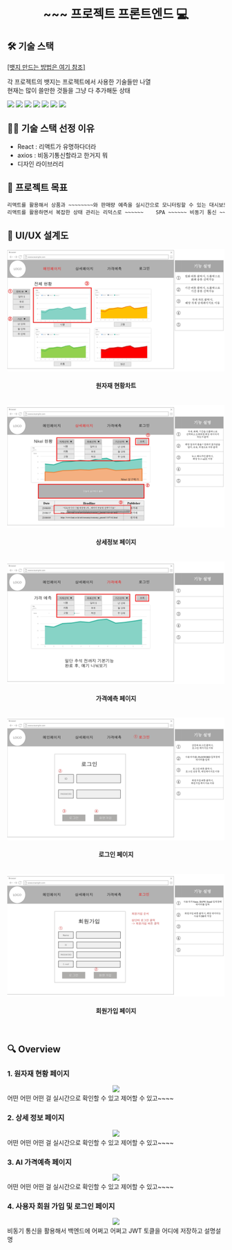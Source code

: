 <h1 align="center">~~~ 프로젝트 프론트엔드 💻 </h1>



## 🛠️ 기술 스택
[[뱃지 만드는 방법은 여기 참조]](https://velog.io/@shlee327/shield.io-%EB%A7%88%ED%81%AC%EB%8B%A4%EC%9A%B4-%EB%B0%B0%EC%A7%80-%EB%A7%8C%EB%93%A4%EA%B8%B0)

각 프로젝트의 뱃지는 프로젝트에서 사용한 기술들만 나열  
현재는 많이 쓸만한 것들을 그냥 다 추가해둔 상태

<img src="https://img.shields.io/badge/HTML5-E34F26?style=round&logo=HTML5&logoColor=white" /> <img src="https://img.shields.io/badge/CSS3-1572B6?style=round&logo=CSS3&logoColor=white" /> <img src="https://img.shields.io/badge/JS-F7DF1E?style=round&logo=JavaScript&logoColor=white" /> <img src="https://img.shields.io/badge/SpringBoot-6DB33F?style=round&logo=Spring&logoColor=white" /> <img src="https://img.shields.io/badge/Spring Security-6DB33F?style=round&logo=SpringSecurity&logoColor=white" /> <img src="https://img.shields.io/badge/React.js-61DAFB?style=round&logo=React&logoColor=white" /> <img src="https://img.shields.io/badge/Redux-764ABC?style=round&logo=Redux&logoColor=white" />



## 🤹🏻 기술 스택 선정 이유
- React : 리액트가 유명하다더라
- axios : 비동기통신할라고 한거지 뭐
- 디자인 라이브러리


## 📌 프로젝트 목표

```sh
리액트를 활용해서 상품과 ~~~~~~~~와 판매량 예측을 실시간으로 모니터링할 수 있는 대시보드를 구현하였습니다! 
리액트를 활용하면서 복잡한 상태 관리는 리덕스로 ~~~~~~    SPA ~~~~~~ 비동기 통신 ~~~~
```


## 📄 UI/UX 설계도

<center>
    <img src="img/화면설계도(웹+앱)_page-0001.jpg" />
    <h4>원자재 현황차트</h4>
</center>

<br/>

<center>
    <img src="img/화면설계도(웹+앱)_page-0002.jpg" />
    <h4>상세정보 페이지</h4>
</center>

<br/>

<center>
    <img src="img/화면설계도(웹+앱)_page-0003.jpg" />
    <h4>가격예측 페이지</h4>
</center>

<br/>

<center>
    <img src="img/화면설계도(웹+앱)_page-0004.jpg" />
    <h4>로그인 페이지</h4>
</center>

<br/>

<center>
    <img src="img/화면설계도(웹+앱)_page-0005.jpg" />
    <h4>회원가입 페이지</h4>
</center>

<br/>


## 🔍 Overview

### 1. 원자재 현황 페이지

<center>
    <img src="./img/pic1.png" />
</center>
어떤 어떤 어떤 걸 실시간으로 확인할 수 있고 제어할 수 있고~~~~

<br>

### 2. 상세 정보 페이지

<center>
    <img src="./img/pic1.png" />
</center>
어떤 어떤 어떤 걸 실시간으로 확인할 수 있고 제어할 수 있고~~~~

<br>

### 3. AI 가격예측 페이지

<center>
    <img src="./img/pic1.png" />
</center>
어떤 어떤 어떤 걸 실시간으로 확인할 수 있고 제어할 수 있고~~~~

<br>

### 4. 사용자 회원 가입 및 로그인 페이지

<center>
    <img src="./img/pic2.png" />
</center>
비동기 통신을 활용해서 백엔드에 어쩌고 어쩌고 JWT 토클을 어디에 저장하고 설명설명

<br>
